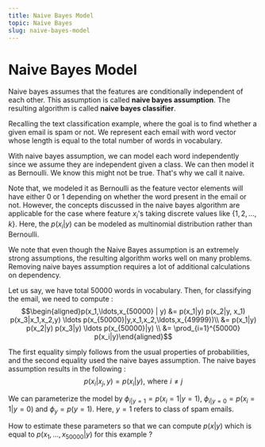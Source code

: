 ```yaml
---
title: Naive Bayes Model
topic: Naive Bayes
slug: naive-bayes-model
---
```


# Naive Bayes Model

Naive bayes assumes that the features are conditionally independent of each other. This assumption is called **naive bayes assumption**. The resulting algorithm is called **naive bayes classifier**.

Recalling the text classification example, where the goal is to find whether a given email is spam or not. We represent each email with word vector whose length is equal to the total number of words in vocabulary.

With naive bayes assumption, we can model each word independently since we assume they are independent given a class. We can then model it as Bernoulli. We know this might not be true. That's why we call it naive.

Note that, we modeled it as Bernoulli as the feature vector elements will have either $0$ or $1$ depending on whether the word present in the email or not. However, the concepts discussed in the naive bayes algorithm are applicable for the case where feature $x_i$'s taking discrete values like $\{1,2,\ldots,k\}$. Here, the $p(x_i | y)$ can be modeled as multinomial distribution rather than Bernoulli.

We note that even though the Naive Bayes assumption is an extremely strong assumptions, the resulting algorithm works well on many problems. Removing naive bayes assumption requires a lot of additional calculations on dependency.

Let us say, we have total $50000$ words in vocabulary. Then, for classifying the email, we need to compute :
$$\begin{aligned}p(x_1,\ldots,x_{50000} | y) &= p(x_1|y) p(x_2|y, x_1) p(x_3|x_1,x_2,y) \ldots p(x_{50000}|y,x_1,x_2,\ldots,x_{49999})\\
&= p(x_1|y) p(x_2|y) p(x_3|y) \ldots p(x_{50000}|y) \\
&= \prod_{i=1}^{50000} p(x_i|y)\end{aligned}$$

The first equality simply follows from the usual properties of probabilities, and the second equality used the naive bayes assumption. The naive bayes assumption results in the following : 
$$p(x_i| x_j,y) = p(x_i |y),\,\, \text{where}\,\, i \ne j$$

We can parameterize the model by $\phi_{i|y=1} = p(x_i =1 | y=1)$,  $\phi_{i|y=0} = p(x_i =1 | y=0)$ and $\phi_y = p(y=1)$. Here, $y=1$ refers to class of spam emails.

How to estimate these parameters so that we can compute $p(x|y)$ which is equal to $p(x_1,\ldots,x_{50000} | y)$ for this example ?



